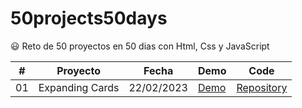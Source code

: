 # 50projects50days

😃 Reto de 50 proyectos en 50 dias con Html, Css y JavaScript

| #  | Proyecto        | Fecha         | Demo                                                                 | Code                                                                                      |
|--- | --------------- | ------------- | -------------------------------------------------------------------- | ----------------------------------------------------------------------------------------- |
| 01 | Expanding Cards | 22/02/2023    | [Demo](https://cesarpgasuz.xyz/50projects50days/01-Expanding-Cards/) | [Repository](https://github.com/cesarpgasuz/50projects50days/tree/main/01-Expanding-Cards)|